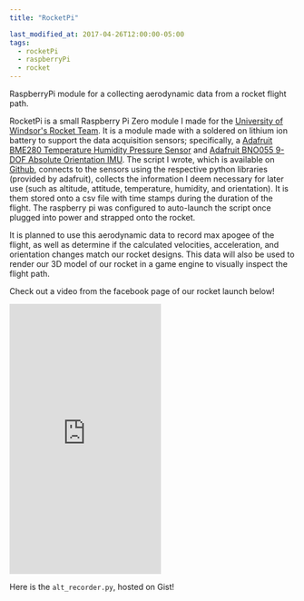 ```yaml
---
title: "RocketPi"

last_modified_at: 2017-04-26T12:00:00-05:00
tags: 
  - rocketPi
  - raspberryPi
  - rocket
---
```


RaspberryPi module for a collecting aerodynamic data from a rocket flight path.

RocketPi is a small Raspberry Pi Zero module I made for the [University of Windsor's Rocket Team](https://www.facebook.com/uwinrockets/). It is a module made with a soldered on lithium ion battery to support the data acquisition sensors; specifically, a [Adafruit BME280 Temperature Humidity Pressure Sensor](https://www.adafruit.com/product/2652) and [Adafruit BNO055 9-DOF Absolute Orientation IMU](https://www.adafruit.com/product/2472). The script I wrote, which is available on [Github](https://github.com/not-cosmo/rocketPi), connects to the sensors using the respective python libraries (provided by adafruit), collects the information I deem necessary for later use (such as altitude, attitude, temperature, humidity, and orientation).  It is them stored onto a csv file with time stamps during the duration of the flight. The raspberry pi was configured to auto-launch the script once plugged into power and strapped onto the rocket. 

It is planned to use this aerodynamic data to record max apogee of the flight, as well as determine if the calculated velocities, acceleration, and orientation changes match our rocket designs. This data will also be used to render our 3D model of our rocket in a game engine to visually inspect the flight path.

Check out a video from the facebook page of our rocket launch below!

<iframe src="https://www.facebook.com/plugins/video.php?href=https%3A%2F%2Fwww.facebook.com%2Fuwinrockets%2Fvideos%2F247325139009648%2F&show_text=0&width=267" width="267" height="476" style="border:none;overflow:hidden" scrolling="no" frameborder="0" allowTransparency="true" allowFullScreen="true"></iframe>


Here is the `alt_recorder.py`, hosted on Gist!

<script src="https://gist.github.com/not-cosmo/b948ac9431ae4440994dc9169d1fb4ed.js"></script>